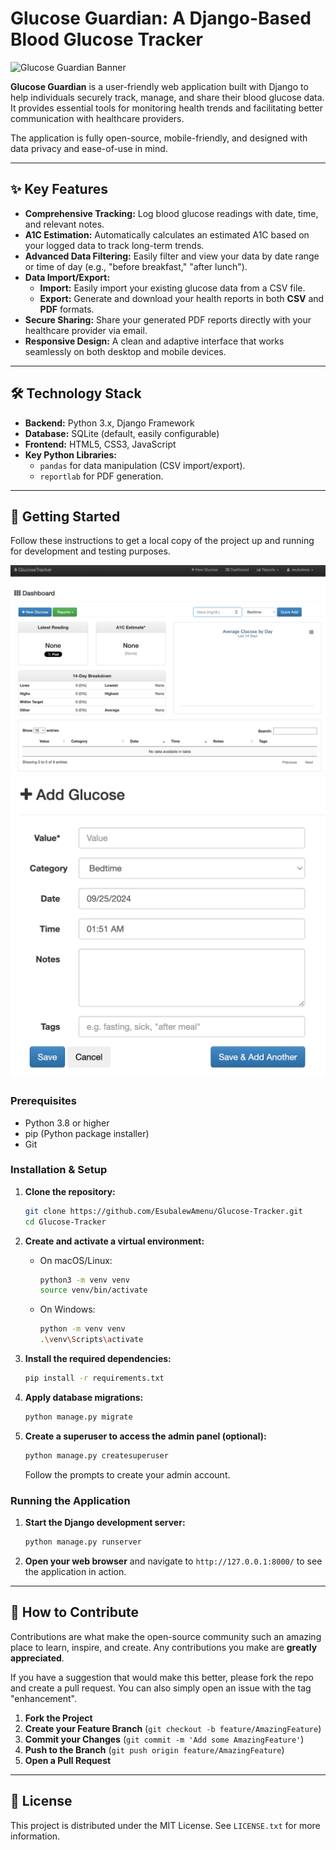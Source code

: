 # Glucose Guardian: A Django-Based Blood Glucose Tracker

![Glucose Guardian Banner](https://placehold.co/1200x400/6399BE/FFFFFF?text=Glucose%20Guardian)

**Glucose Guardian** is a user-friendly web application built with Django to help individuals securely track, manage, and share their blood glucose data. It provides essential tools for monitoring health trends and facilitating better communication with healthcare providers.

The application is fully open-source, mobile-friendly, and designed with data privacy and ease-of-use in mind.

---

## ✨ Key Features

* **Comprehensive Tracking:** Log blood glucose readings with date, time, and relevant notes.
* **A1C Estimation:** Automatically calculates an estimated A1C based on your logged data to track long-term trends.
* **Advanced Data Filtering:** Easily filter and view your data by date range or time of day (e.g., "before breakfast," "after lunch").
* **Data Import/Export:**
    * **Import:** Easily import your existing glucose data from a CSV file.
    * **Export:** Generate and download your health reports in both **CSV** and **PDF** formats.
* **Secure Sharing:** Share your generated PDF reports directly with your healthcare provider via email.
* **Responsive Design:** A clean and adaptive interface that works seamlessly on both desktop and mobile devices.

---

## 🛠️ Technology Stack

* **Backend:** Python 3.x, Django Framework
* **Database:** SQLite (default, easily configurable)
* **Frontend:** HTML5, CSS3, JavaScript
* **Key Python Libraries:**
    * `pandas` for data manipulation (CSV import/export).
    * `reportlab` for PDF generation.

---

## 🚀 Getting Started

Follow these instructions to get a local copy of the project up and running for development and testing purposes.

![Dashboard Screenshot](screenshots/dashboard.jpg)
![Add Record Screenshot](screenshots/add_record.jpg)

### Prerequisites

* Python 3.8 or higher
* pip (Python package installer)
* Git

### Installation & Setup

1.  **Clone the repository:**
    ```sh
    git clone https://github.com/EsubalewAmenu/Glucose-Tracker.git
    cd Glucose-Tracker
    ```

2.  **Create and activate a virtual environment:**
    * On macOS/Linux:
        ```sh
        python3 -m venv venv
        source venv/bin/activate
        ```
    * On Windows:
        ```sh
        python -m venv venv
        .\venv\Scripts\activate
        ```

3.  **Install the required dependencies:**
    ```sh
    pip install -r requirements.txt
    ```

4.  **Apply database migrations:**
    ```sh
    python manage.py migrate
    ```

5.  **Create a superuser to access the admin panel (optional):**
    ```sh
    python manage.py createsuperuser
    ```
    Follow the prompts to create your admin account.

### Running the Application

1.  **Start the Django development server:**
    ```sh
    python manage.py runserver
    ```

2.  **Open your web browser** and navigate to `http://127.0.0.1:8000/` to see the application in action.

---

## 🤝 How to Contribute

Contributions are what make the open-source community such an amazing place to learn, inspire, and create. Any contributions you make are **greatly appreciated**.

If you have a suggestion that would make this better, please fork the repo and create a pull request. You can also simply open an issue with the tag "enhancement".

1.  **Fork the Project**
2.  **Create your Feature Branch** (`git checkout -b feature/AmazingFeature`)
3.  **Commit your Changes** (`git commit -m 'Add some AmazingFeature'`)
4.  **Push to the Branch** (`git push origin feature/AmazingFeature`)
5.  **Open a Pull Request**

---

## 📜 License

This project is distributed under the MIT License. See `LICENSE.txt` for more information.
